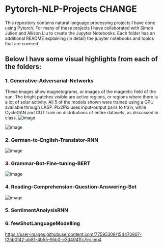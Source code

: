 # Pytorch-NLP-Projects CHANGE
This repository contains natural language processing projects I have done using Pytorch.  For many of these projects I have collaborated with Simon Julien and Allison Liu to create the Jupyter Notebooks.  Each folder has an additional README explaining (in detail) the jupyter notebooks and topics that are covered.

## Below I have some visual highlights from each of the folders:

### 1. Generative-Adversarial-Networks
These images show magnetograms, or images of the magnetic field of the sun. The bright patches visible are active regions, or regions where there is a lot of solar activity. All 5 of the models shown were trained using a GPU available through LASP. Pix2Pix uses input-output pairs to train, while CycleGAN and CUT train on distributions of entire datasets, as discussed in class.
![image](https://user-images.githubusercontent.com/77595308/163073513-781f71e6-bedb-4f33-8b87-b4c9125d5a3d.png)

![image](https://user-images.githubusercontent.com/77595308/163073652-c1bfba94-8922-4669-8bcb-6b7100ca6f1c.png)


### 2. German-to-English-Translator-RNN
![image](https://user-images.githubusercontent.com/77595308/163073733-91e33267-b25b-4f32-a4d3-641c6db32fce.png)


### 3. Grammar-Bot-Fine-tuning-BERT
![image](https://user-images.githubusercontent.com/77595308/163073920-eff0a0e5-4482-433f-8e56-f0029144e0b2.png)

### 4. Reading-Comprehension-Question-Answering-Bot
![image](https://user-images.githubusercontent.com/77595308/163074292-b1eee767-60df-4d2f-a66c-cc1de225765e.png)

### 5. SentimentAnalysisRNN

### 6. fewShotLanguageModelling

https://user-images.githubusercontent.com/77595308/154470807-f25b0f42-ab81-4b55-95b0-e3d4041fc7ec.mp4
